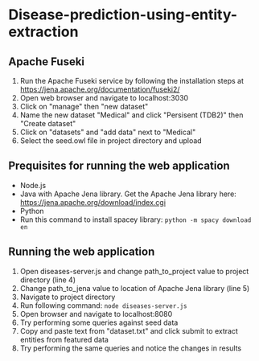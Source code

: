 # Disease-prediction-using-entity-extraction

## Apache Fuseki
1. Run the Apache Fuseki service by following the installation steps at https://jena.apache.org/documentation/fuseki2/
2. Open web browser and navigate to localhost:3030
3. Click on "manage" then "new dataset"
4. Name the new dataset "Medical" and click "Persisent (TDB2)" then "Create dataset"
5. Click on "datasets" and "add data" next to "Medical"
6. Select the seed.owl file in project directory and upload


## Prequisites for running the web application
* Node.js
* Java with Apache Jena library. Get the Apache Jena library here: https://jena.apache.org/download/index.cgi
* Python
* Run this command to install spacey library:
    `python -m spacy download en`

## Running the web application
1. Open diseases-server.js and change path_to_project value to project directory (line 4)
2. Change path_to_jena value to location of Apache Jena library (line 5)
3. Navigate to project directory
4. Run following command:
    `node diseases-server.js`
5. Open browser and navigate to localhost:8080
6. Try performing some queries against seed data
7. Copy and paste text from "dataset.txt" and click submit to extract entities from featured data
8. Try performing the same queries and notice the changes in results